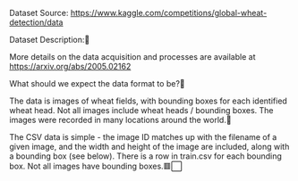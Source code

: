 Dataset Source: https://www.kaggle.com/competitions/global-wheat-detection/data


Dataset Description:🌾

More details on the data acquisition and processes are available at https://arxiv.org/abs/2005.02162

What should we expect the data format to be?🧐

The data is images of wheat fields, with bounding boxes for each identified wheat head. Not all images include wheat heads / bounding boxes. The images were recorded in many locations around the world.🌾

The CSV data is simple - the image ID matches up with the filename of a given image, and the width and height of the image are included, along with a bounding box (see below). There is a row in train.csv for each bounding box. Not all images have bounding boxes.🟥⬜
